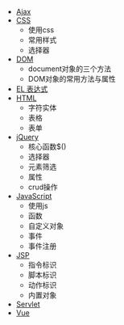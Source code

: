 * [Ajax](ajax.md)
* [CSS](css.md)
    - 使用css
    - 常用样式
    - 选择器
* [DOM](dom.md)
    - document对象的三个方法
    - DOM对象的常用方法与属性
* [EL 表达式](el.md)
* [HTML](html.md)
    - 字符实体
    - 表格
    - 表单
* [jQuery](jquery.md)
    - 核心函数$()
    - 选择器
    - 元素筛选
    - 属性
    - crud操作
* [JavaScript](js.md)
    - 使用js
    - 函数
    - 自定义对象
    - 事件
    - 事件注册
* [JSP](jsp.md)
    - 指令标识
    - 脚本标识
    - 动作标识
    - 内置对象
* [Servlet](servlet.md)
* [Vue](vue.md)

